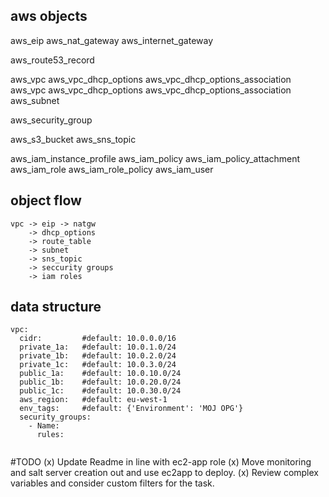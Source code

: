 aws objects
-----------
aws_eip
aws_nat_gateway
aws_internet_gateway

aws_route53_record

aws_vpc
aws_vpc_dhcp_options
aws_vpc_dhcp_options_association
aws_vpc
aws_vpc_dhcp_options
aws_vpc_dhcp_options_association
aws_subnet

aws_security_group

aws_s3_bucket
aws_sns_topic

aws_iam_instance_profile
aws_iam_policy
aws_iam_policy_attachment
aws_iam_role
aws_iam_role_policy
aws_iam_user

object flow
-----------
```
vpc -> eip -> natgw
    -> dhcp_options
    -> route_table
    -> subnet
    -> sns_topic
    -> seccurity groups
    -> iam roles
```

data structure
--------------
```
vpc:
  cidr:         #default: 10.0.0.0/16
  private_1a:   #default: 10.0.1.0/24
  private_1b:   #default: 10.0.2.0/24
  private_1c:   #default: 10.0.3.0/24
  public_1a:    #default: 10.0.10.0/24
  public_1b:    #default: 10.0.20.0/24
  public_1c:    #default: 10.0.30.0/24
  aws_region:   #default: eu-west-1
  env_tags:     #default: {'Environment': 'MOJ OPG'}
  security_groups:
    - Name: 
      rules:
    
```

#TODO
(x) Update Readme in line with ec2-app role
(x) Move monitoring and salt server creation out and use ec2app to deploy.
(x) Review complex variables and consider custom filters for the task.
